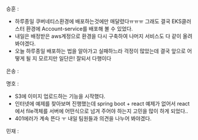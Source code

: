승훈 :
- 하루종일 쿠버네티스환경에 배포하는것에만 매달렸다ㅠㅠㅠ 그래도 결국 EKS클러스터 환경에 Account-service를 배포해 볼 수 있었다.
- 내일은 배정받은 aws계정으로 환경을 다시 구축하여 나머지 서비스도 다 같이 올려봐야겠다.
- 오늘 하루종일 배포하는 법을 알아가고 실패하느라 걱정이 많았는데 결국 앞으로 어떻게 될 지 모르지만 일단은! 잘되서 다행이다

은송 :

명호 :  
- S3에 이미지 업로드하는 기능을 시작했다.
- 인터넷에 예제를 찾아보며 진행했는데 spring boot + react 예제가 없어서 react에서 file객체를 서버에 어떤식으로 넘겨 주어야 하는지 고민을 많이 하게 되었다..
- 401에러가 계속 뜬다 ㅜ 내일 팀원들과 의견을 나누어 봐야겠다.

민재 :
